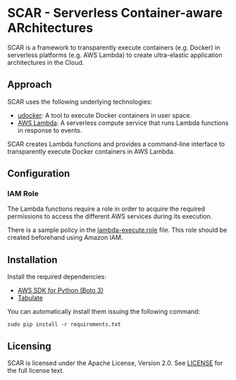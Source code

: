 SCAR - Serverless Container-aware ARchitectures
===============================================

SCAR is a framework to transparently execute containers (e.g. Docker) in serverless platforms (e.g. AWS Lambda) to create ultra-elastic application architectures in the Cloud.

## Approach

SCAR uses the following underlying technologies:

* [udocker](https://github.com/indigo-dc/udocker/): A tool to execute Docker containers in user space.
* [AWS Lambda](https://aws.amazon.com/lambda): A serverless compute service that runs Lambda functions in response to events.

SCAR creates Lambda functions and provides a command-line interface to transparently execute Docker containers in AWS Lambda.

## Configuration

### IAM Role

The Lambda functions require a role in order to acquire the required permissions to access the different AWS services during its execution.

There is a sample policy in the [lambda-execute.role](docs/aws/lambda-execute.role) file. This role should be created beforehand using Amazon IAM.

## Installation

Install the required dependencies:

* [AWS SDK for Python (Boto 3)](https://github.com/boto/boto3)
* [Tabulate](https://pypi.python.org/pypi/tabulate)

You can automatically install them issuing the following command:
```
sudo pip install -r requirements.txt
```

## Licensing
SCAR is licensed under the Apache License, Version 2.0. See
[LICENSE](https://github.com/grycap/scar/blob/master/LICENSE) for the full
license text.